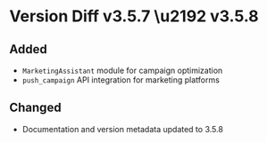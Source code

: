 # Version Diff v3.5.7 \u2192 v3.5.8

## Added
- `MarketingAssistant` module for campaign optimization
- `push_campaign` API integration for marketing platforms

## Changed
- Documentation and version metadata updated to 3.5.8
